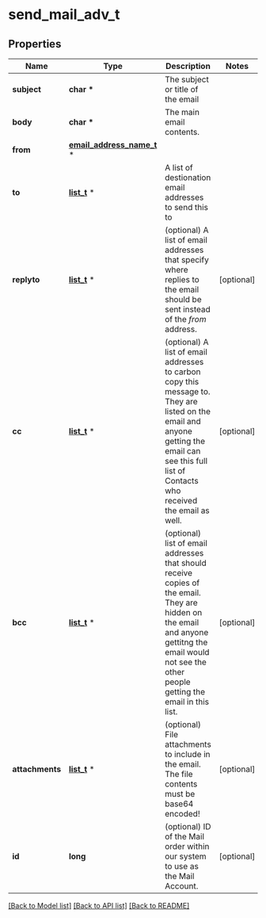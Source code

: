 # send_mail_adv_t

## Properties
Name | Type | Description | Notes
------------ | ------------- | ------------- | -------------
**subject** | **char \*** | The subject or title of the email | 
**body** | **char \*** | The main email contents. | 
**from** | [**email_address_name_t**](email_address_name.md) \* |  | 
**to** | [**list_t**](email_address_name.md) \* | A list of destionation email addresses to send this to | 
**replyto** | [**list_t**](email_address_name.md) \* | (optional) A list of email addresses that specify where replies to the email should be sent instead of the _from_ address. | [optional] 
**cc** | [**list_t**](email_address_name.md) \* | (optional) A list of email addresses to carbon copy this message to.  They are listed on the email and anyone getting the email can see this full list of Contacts who received the email as well. | [optional] 
**bcc** | [**list_t**](email_address_name.md) \* | (optional) list of email addresses that should receive copies of the email.  They are hidden on the email and anyone gettitng the email would not see the other people getting the email in this list. | [optional] 
**attachments** | [**list_t**](mail_attachment.md) \* | (optional) File attachments to include in the email.  The file contents must be base64 encoded! | [optional] 
**id** | **long** | (optional)  ID of the Mail order within our system to use as the Mail Account. | [optional] 

[[Back to Model list]](../README.md#documentation-for-models) [[Back to API list]](../README.md#documentation-for-api-endpoints) [[Back to README]](../README.md)


